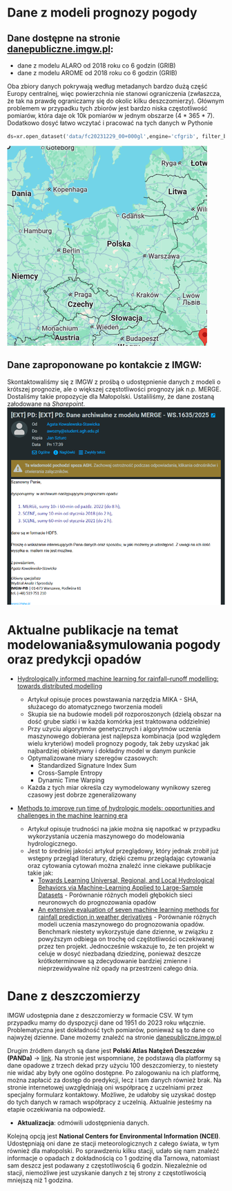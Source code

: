 # Dane z modeli prognozy pogody

## Dane dostępne na stronie [danepubliczne.imgw.pl](https://danepubliczne.imgw.pl/pl/datastore):
- dane z modelu ALARO od 2018 roku co 6 godzin (GRIB)
- dane z modelu AROME od 2018 roku co 6 godzin (GRIB)
  
Oba zbiory danych pokrywają według metadanych bardzo dużą część Europy centralnej, więc powierzchnia nie stanowi ograniczenia (zwłaszcza, że tak na prawdę ograniczamy się do okolic kilku deszczomierzy). Głównym problemem w przypadku tych zbiorów jest bardzo niska częstotliwość pomiarów, która daje ok 10k pomiarów w jednym obszarze (4 * 365 * 7). Dodatkowo dosyć łatwo wczytać i pracować na tych danych w Pythonie 

```python
ds=xr.open_dataset('data/fc20231229_00+000gl',engine='cfgrib', filter_by_keys={'typeOfLevel': 'meanSea'})
```
![alt text](image-1.png)

## Dane zaproponowane po kontakcie z IMGW:
Skontaktowaliśmy się z IMGW z prośbą o udostępnienie danych z modeli o krótszej prognozie, ale o większej częstotliwości prognozy jak n.p. MERGE. Dostaliśmy takie propozycje dla Małopolski. Ustaliliśmy, że dane zostaną załodowane na _Sharepoint_.
![alt text](image.png)


# Aktualne publikacje na temat modelowania&symulowania pogody oraz predykcji opadów

- [Hydrologically informed machine learning for rainfall–runoff modelling: towards distributed modelling](http://hess.copernicus.org/articles/25/4373/2021/hess-25-4373-2021.html)
  - Artykuł opisuje proces powstawania narzędzia MIKA - SHA, służacego do atomatycznego tworzenia modeli
  - Skupia sie na budowie modeli pół rozporoszonych (dzielą obszar na dość grube siatki i w każda komórka jest traktowana oddzielnie)
  - Przy użyciu algorytmów genetycznych i algorytmów uczenia maszynowego dobierana jest najlepsza kombinacja (pod względem wielu kryteriów) modeli prognozy pogody, tak żeby uzyskać jak najbardziej obiektywny i dokładny model w danym punkcie
  - Optymalizowane miary szeregów czasowych:
    - Standardized Signature Index Sum
    - Cross-Sample Entropy
    - Dynamic Time Warping
  - Każda z tych miar określa czy wymodelowany wynikowy szereg czasowy jest dobrze zgeneralizowany

- [Methods to improve run time of hydrologic models: opportunities and challenges in the machine learning era](https://arxiv.org/pdf/2408.02242)
  - Artykuł opisuje trudności na jakie można się napotkać w przypadku wykorzystania uczenia maszynowego do modelowania hydrologicznego.
  - Jest to średniej jakości artykuł przeglądowy, który jednak zrobił już wstępny przegląd literatury, dzięki czemu przeglądając cytowania oraz cytowania cytowań można znaleźć inne ciekawe publikacje takie jak:
    - [Towards Learning Universal, Regional, and Local Hydrological
Behaviors via Machine-Learning Applied to Large-Sample Datasets](https://arxiv.org/pdf/1907.08456) - Porównanie różnych modeli głębokich sieci neuronowych do prognozowania opadów
    - [An extensive evaluation of seven machine learning methods for
rainfall prediction in weather derivatives](https://www.kampouridis.net/papers/ESWA2017-AcceptedManuscript.pdf) - Porównanie różnych modeli uczenia maszynowego do prognozowania opadów. Benchmark niestety wykorzystuje dane dzienne, w związku z powyższym odbiega on trochę od częśtotliwości oczekiwanej przez ten projekt. Jednocześnie wskazuje to, że ten projekt w celuje w dosyć niezbadaną dziedzinę, ponieważ deszcze krótkoterminowe są zdecydowanie bardziej zmienne i nieprzewidywalne niż opady na przestrzeni całego dnia.
    


# Dane z deszczomierzy

IMGW udostępnia dane z deszczomierzy w formacie CSV. W tym przypadku mamy do dyspozycji dane od 1951 do 2023 roku włącznie. Problematyczna jest dokładność tych pomiarów, ponieważ są to dane co najwyżej dzienne. Dane możemy znaleźć na stronie [danepubliczne.imgw.pl](https://danepubliczne.imgw.pl/data/dane_pomiarowo_obserwacyjne/dane_hydrologiczne/dobowe/)

Drugim źródłem danych są dane jest **Polski Atlas Natężeń Deszczów (PANDa)** -> [link](https://atlaspanda.pl/#). Na stronie jest wspomniane, że podstawą dla platformy są dane opadowe z trzech dekad przy użyciu 100 deszczomierzy, to niestety nie widać aby były one ogólno dostępne. Po zalogowaniu na ich platformę, można zapłacić za dostęp do predykcji, lecz i tam danych również brak. Na stronie internetowej uwzględniają oni współpracę z uczelniami przez specjalny formularz kontaktowy. Możliwe, że udałoby się uzyskać dostęp do tych danych w ramach współpracy z uczelnią. Aktualnie jesteśmy na etapie oczekiwania na odpowiedź. 
- **Aktualizacja**: odmówili udostępnienia danych.

Kolejną opcją jest **National Centers for Environmental Information (NCEI)**. Udostępniają oni dane ze stacji meteorologicznych z całego świata, w tym również dla małopolski. Po sprawdzeniu kilku stacji, udało się nam znaleźć informacje o opadach z dokładnością co 1 godzinę dla Tarnowa, natomiast sam deszcz jest podawany z częstotliwością 6 godzin. Niezależnie od stacji, niemożliwe jest uzyskanie danych z tej strony z częstotliwością mniejszą niż 1 godzina.